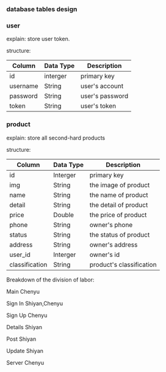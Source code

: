 ### database tables design

### user
explain: store user token.

structure:

| Column | Data Type | Description |
| --- | --- | --- |
| id | interger | primary key |
| username | String | user's account |
| password | String | user's password |
| token | String | user's token |

### product
explain: store all second-hard products

structure:

| Column | Data Type | Description |
| --- | --- | --- | 
| id | Interger | primary key |
| img | String | the image of product |
| name | String | the name of product |
| detail | String | the detail of product |
| price | Double | the price of product |
| phone | String | owner's phone |
| status | String | the status of product |
| address | String | owner's address |
| user_id | Interger | owner's id |
| classification | String | product's classification |

Breakdown of the division of labor:

Main Chenyu

Sign In Shiyan,Chenyu

Sign Up Chenyu

Details Shiyan

Post Shiyan

Update Shiyan

Server Chenyu
